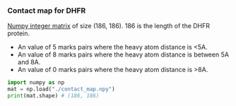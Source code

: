 ### Contact map for DHFR

[Numpy integer matrix](./contact_map.npy) of size (186, 186). 186 is the length of the DHFR protein.
  - An value of 5 marks pairs where the heavy atom distance is <5A.
  - An value of 8 marks pairs where the heavy atom distance is between 5A and 8A. 
  - An value of 0 marks pairs where the heavy atom distance is >8A.

```python
import numpy as np
mat = np.load("./contact_map.npy")
print(mat.shape) # (186, 186)
```
